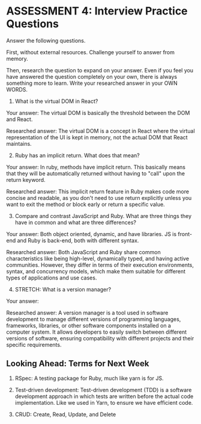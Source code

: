 # ASSESSMENT 4: Interview Practice Questions

Answer the following questions.

First, without external resources. Challenge yourself to answer from memory.

Then, research the question to expand on your answer. Even if you feel you have answered the question completely on your own, there is always something more to learn. Write your researched answer in your OWN WORDS.

1. What is the virtual DOM in React?

Your answer: The virtual DOM is basically the threshold between the DOM and React.

Researched answer: The virtual DOM is a concept in React where the virtual representation of the UI is kept in memory, not the actual DOM that React maintains.

2. Ruby has an implicit return. What does that mean?

Your answer: In ruby, methods have implicit return. This basically means that they will be automatically returned without having to "call" upon the return keyword.

Researched answer: This implicit return feature in Ruby makes code more concise and readable, as you don't need to use return explicitly unless you want to exit the method or block early or return a specific value.

3. Compare and contrast JavaScript and Ruby. What are three things they have in common and what are three differences?

Your answer: Both object oriented, dynamic, and have libraries. JS is front-end and Ruby is back-end, both with different syntax.

Researched answer: Both JavaScript and Ruby share common characteristics like being high-level, dynamically typed, and having active communities. However, they differ in terms of their execution environments, syntax, and concurrency models, which make them suitable for different types of applications and use cases.

4. STRETCH: What is a version manager?

Your answer:

Researched answer:
A version manager is a tool used in software development to manage different versions of programming languages, frameworks, libraries, or other software components installed on a computer system. It allows developers to easily switch between different versions of software, ensuring compatibility with different projects and their specific requirements.

## Looking Ahead: Terms for Next Week

1. RSpec: A testing package for Ruby, much like yarn is for JS.

2. Test-driven development:
   Test-driven development (TDD) is a software development approach in which tests are written before the actual code implementation. Like we used in Yarn, to ensure we have efficient code.

3. CRUD: Create, Read, Update, and Delete
